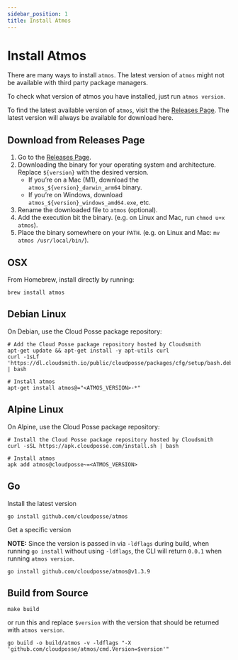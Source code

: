 ```yaml
---
sidebar_position: 1
title: Install Atmos
---
```

# Install Atmos

There are many ways to install `atmos`. The latest version of `atmos` might not be available with third party package managers. 

To check what version of atmos you have installed, just run `atmos version`.

To find the latest available version of `atmos`, visit the the [Releases Page](https://github.com/cloudposse/atmos/releases). The latest version will always be available for download here.

## Download from Releases Page

1. Go to the [Releases Page](https://github.com/cloudposse/atmos/releases).
2. Downloading the binary for your operating system and architecture. Replace `${version}` with the desired version.
   - If you’re on a Mac (M1), download the `atmos_${version}_darwin_arm64` binary.
   - If you’re on Windows, download `atmos_${version}_windows_amd64.exe`, etc.
3. Rename the downloaded file to `atmos` (optional).
4. Add the execution bit the binary. (e.g. on Linux and Mac, run `chmod u+x atmos`).
5. Place the binary somewhere on your `PATH`. (e.g. on Linux and Mac: `mv atmos /usr/local/bin/`).


## OSX

From Homebrew, install directly by running:

```console
brew install atmos
```

## Debian Linux

On Debian, use the Cloud Posse package repository:

```console
# Add the Cloud Posse package repository hosted by Cloudsmith
apt-get update && apt-get install -y apt-utils curl
curl -1sLf 'https://dl.cloudsmith.io/public/cloudposse/packages/cfg/setup/bash.deb.sh' | bash

# Install atmos
apt-get install atmos@="<ATMOS_VERSION>-*"
```

## Alpine Linux 

On Alpine, use the Cloud Posse package repository:

```console
# Install the Cloud Posse package repository hosted by Cloudsmith
curl -sSL https://apk.cloudposse.com/install.sh | bash

# Install atmos
apk add atmos@cloudposse~=<ATMOS_VERSION>
```

## Go

Install the latest version

```console
go install github.com/cloudposse/atmos
```

Get a specific version

__NOTE:__ Since the version is passed in via `-ldflags` during build, when running `go install` without using `-ldflags`, the CLI will return `0.0.1` when running `atmos version`.

```console
go install github.com/cloudposse/atmos@v1.3.9
```

## Build from Source

```console
make build
```

or run this and replace `$version` with the version that should be returned with `atmos version`.

```console
go build -o build/atmos -v -ldflags "-X 'github.com/cloudposse/atmos/cmd.Version=$version'"
```
